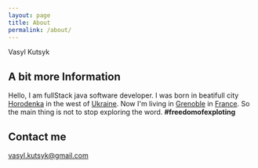```yaml
---
layout: page
title: About
permalink: /about/
---
```


Vasyl Kutsyk   

## A bit more Information

Hello, I am fullStack java software developer. I was born in beatifull city 
<a href="http://www.encyclopediaofukraine.com/display.asp?linkpath=pages%5CH%5CO%5CHorodenka.htm" target="_blank">Horodenka</a> in the west of 
<a href="https://www.lonelyplanet.com/ukraine" target="_blank">Ukraine</a>. 
Now I'm living in <a href="https://en.wikipedia.org/wiki/Grenoble" target="_blank">Grenoble</a> in <a href="https://www.lonelyplanet.com/france" target="_blank">France</a>.
So the main thing is not to stop exploring the word. <b>#freedomofexploting</b>

## Contact me

[vasyl.kutsyk@gmail.com](mailto:vasyl.kutsyk@gmail.com)

